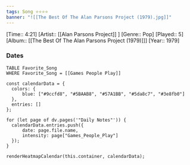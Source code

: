 ```yaml
---
tags: Song ⭐⭐⭐⭐ 
banner: "![[The Best Of The Alan Parsons Project (1979).jpg]]"
---
```

[Time:: 4:21]
[Artist:: [[Alan Parsons Project]] ]
[Genre:: Pop]
[Played:: 5]
[Album:: [[The Best Of The Alan Parsons Project (1979)]]]
[Year:: 1979]
### Dates
````dataview
TABLE Favorite_Song
WHERE Favorite_Song = [[Games People Play]]
````
  ```dataviewjs
const calendarData = { 
	colors: { 
		blue: ["#9ccfd8", "#5BAAB8", "#57A1BB", "#5da8c7", "#3e8fb0"] 
	}, 
	entries: [] 
}; 

for (let page of dv.pages('"Daily Notes"')) { 
	calendarData.entries.push({ 
		date: page.file.name, 
		intensity: page["Games_People_Play"]
	}); 
} 

renderHeatmapCalendar(this.container, calendarData);
```

